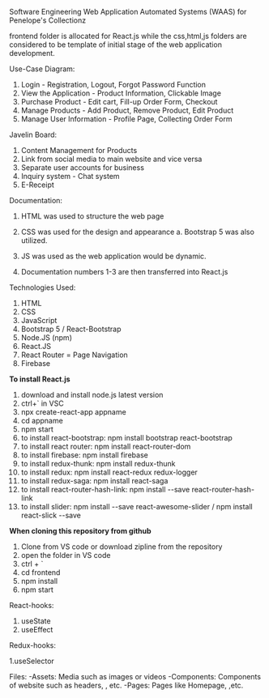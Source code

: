 Software Engineering
Web Application Automated Systems (WAAS) for Penelope's Collectionz

frontend folder is allocated for React.js while the css,html,js folders are considered to be template of initial stage of the web application development.

Use-Case Diagram:

1. Login - Registration, Logout, Forgot Password Function
2. View the Application - Product Information, Clickable Image
3. Purchase Product - Edit cart, Fill-up Order Form, Checkout
4. Manage Products - Add Product, Remove Product, Edit Product
5. Manage User Information - Profile Page, Collecting Order Form

Javelin Board:

1. Content Management for Products
2. Link from social media to main website and vice versa
3. Separate user accounts for business
4. Inquiry system - Chat system
5. E-Receipt

Documentation:

1. HTML was used to structure the web page
2. CSS was used for the design and appearance
   a. Bootstrap 5 was also utilized.
3. JS was used as the web application would be dynamic.

4. Documentation numbers 1-3 are then transferred into React.js

Technologies Used:

1. HTML
2. CSS
3. JavaScript
4. Bootstrap 5 / React-Bootstrap
5. Node.JS (npm)
6. React.JS
7. React Router = Page Navigation
8. Firebase

**To install React.js**

1. download and install node.js latest version
2. ctrl+` in VSC
3. npx create-react-app appname
4. cd appname
5. npm start
6. to install react-bootstrap: npm install bootstrap react-bootstrap
7. to install react router: npm install react-router-dom
8. to install firebase: npm install firebase
9. to install redux-thunk: npm install redux-thunk
10. to install redux: npm install react-redux redux-logger
11. to install redux-saga: npm install react-saga
12. to install react-router-hash-link: npm install --save react-router-hash-link
13. to install slider: npm install --save react-awesome-slider / npm install react-slick --save

**When cloning this repository from github**

1. Clone from VS code or download zipline from the repository
2. open the folder in VS code
3. ctrl + `
4. cd frontend
5. npm install
6. npm start

React-hooks:

1. useState
2. useEffect

Redux-hooks:

1.useSelector

Files:
-Assets: Media such as images or videos
-Components: Components of website such as headers, , etc.
-Pages: Pages like Homepage, ,etc.
